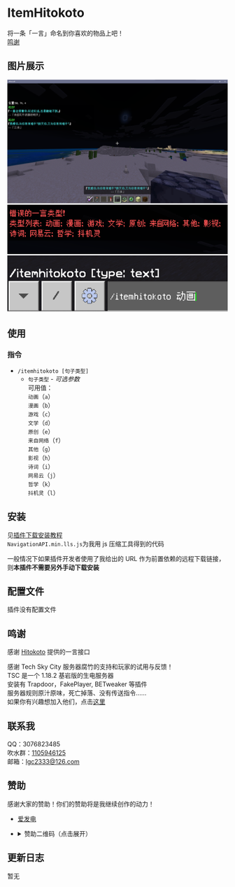 <!-- markdownlint-disable MD033 -->

# ItemHitokoto

将一条「一言」命名到你喜欢的物品上吧！  
[鸣谢](#鸣谢)

## 图片展示

![1](readme/1.png)  
![2](readme/2.png)  
![3](readme/3.png)

## 使用

### 指令

- `/itemhitokoto [句子类型]`
  - `句子类型` - _可选参数_  
    可用值：  
    `动画`（`a`）  
    `漫画`（`b`）  
    `游戏`（`c`）  
    `文学`（`d`）  
    `原创`（`e`）  
    `来自网络`（`f`）  
    `其他`（`g`）  
    `影视`（`h`）  
    `诗词`（`i`）  
    `网易云`（`j`）  
    `哲学`（`k`）  
    `抖机灵`（`l`）

## 安装

见[插件下载安装教程](../tutorial.md)  
`NavigationAPI.min.lls.js`为我用 js 压缩工具得到的代码

一般情况下如果插件开发者使用了我给出的 URL 作为前置依赖的远程下载链接，则**本插件不需要另外手动下载安装**

## 配置文件

插件没有配置文件

## 鸣谢

感谢 [Hitokoto](https://hitokoto.cn/) 提供的一言接口

感谢 Tech Sky City 服务器腐竹的支持和玩家的试用与反馈！  
TSC 是一个 1.18.2 基岩版的生电服务器  
安装有 Trapdoor，FakePlayer, BETweaker 等插件  
服务器规则原汁原味，死亡掉落、没有传送指令……  
如果你有兴趣想加入他们，点击[这里](https://jq.qq.com/?_wv=1027&k=p2ke7c5F)

## 联系我

QQ：3076823485  
吹水群：[1105946125](https://jq.qq.com/?_wv=1027&k=Z3n1MpEp)  
邮箱：<lgc2333@126.com>

## 赞助

感谢大家的赞助！你们的赞助将是我继续创作的动力！

- [爱发电](https://afdian.net/@lgc2333)
- <details>
    <summary>赞助二维码（点击展开）</summary>

  ![讨饭](https://raw.githubusercontents.com/lgc2333/ShigureBotMenu/master/src/imgs/sponsor.png)

  </details>

## 更新日志

暂无
